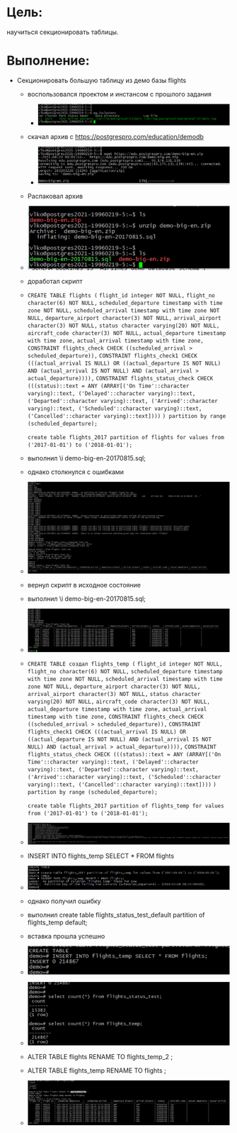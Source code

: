 # Цель:

научиться секционировать таблицы.

# Выполнение:

- Секционировать большую таблицу из демо базы flights

  - воспользовался проектом и инстансом с прошлого задания

    - ![image-20210820125614546](18%20-%20%D0%A1%D0%B5%D0%BA%D1%86%D0%B8%D0%BE%D0%BD%D0%B8%D1%80%D0%BE%D0%B2%D0%B0%D0%BD%D0%B8%D0%B5.assets/image-20210820125614546.png)

  - скачал архив c https://postgrespro.com/education/demodb

    - ![image-20210820130525256](18%20-%20%D0%A1%D0%B5%D0%BA%D1%86%D0%B8%D0%BE%D0%BD%D0%B8%D1%80%D0%BE%D0%B2%D0%B0%D0%BD%D0%B8%D0%B5.assets/image-20210820130525256.png)

  - Распаковал архив

  - ![image-20210820130740969](18%20-%20%D0%A1%D0%B5%D0%BA%D1%86%D0%B8%D0%BE%D0%BD%D0%B8%D1%80%D0%BE%D0%B2%D0%B0%D0%BD%D0%B8%D0%B5.assets/image-20210820130740969.png)

  - доработал скрипт

  - `CREATE TABLE flights (`
        `flight_id integer NOT NULL,`
        `flight_no character(6) NOT NULL,`
        `scheduled_departure timestamp with time zone NOT NULL,`
        `scheduled_arrival timestamp with time zone NOT NULL,`
        `departure_airport character(3) NOT NULL,`
        `arrival_airport character(3) NOT NULL,`
        `status character varying(20) NOT NULL,`
        `aircraft_code character(3) NOT NULL,`
        `actual_departure timestamp with time zone,`
        `actual_arrival timestamp with time zone,`
        `CONSTRAINT flights_check CHECK ((scheduled_arrival > scheduled_departure)),`
        `CONSTRAINT flights_check1 CHECK (((actual_arrival IS NULL) OR ((actual_departure IS NOT NULL) AND (actual_arrival IS NOT NULL) AND (actual_arrival > actual_departure)))),`
        `CONSTRAINT flights_status_check CHECK (((status)::text = ANY (ARRAY[('On Time'::character varying)::text, ('Delayed'::character varying)::text, ('Departed'::character varying)::text, ('Arrived'::character varying)::text, ('Scheduled'::character varying)::text, ('Cancelled'::character varying)::text])))`
    `) partition by range (scheduled_departure);`

    `create table flights_2017 partition of flights for values from ('2017-01-01') to ('2018-01-01');`

  -  выполнил \i demo-big-en-20170815.sql;

  -  однако столкнулся с ошибками
  
  -  ![image-20210820152555695](18%20-%20%D0%A1%D0%B5%D0%BA%D1%86%D0%B8%D0%BE%D0%BD%D0%B8%D1%80%D0%BE%D0%B2%D0%B0%D0%BD%D0%B8%D0%B5.assets/image-20210820152555695.png)
  
  - вернул скрипт в исходное состояние 
  
  - выполнил \i demo-big-en-20170815.sql;
  
  - ![image-20210820153351473](18%20-%20%D0%A1%D0%B5%D0%BA%D1%86%D0%B8%D0%BE%D0%BD%D0%B8%D1%80%D0%BE%D0%B2%D0%B0%D0%BD%D0%B8%D0%B5.assets/image-20210820153351473.png)
  
  - `CREATE TABLE создал flights_temp (`
        `flight_id integer NOT NULL,`
        `flight_no character(6) NOT NULL,`
        `scheduled_departure timestamp with time zone NOT NULL,`
        `scheduled_arrival timestamp with time zone NOT NULL,`
        `departure_airport character(3) NOT NULL,`
        `arrival_airport character(3) NOT NULL,`
        `status character varying(20) NOT NULL,`
        `aircraft_code character(3) NOT NULL,`
        `actual_departure timestamp with time zone,`
        `actual_arrival timestamp with time zone,`
        `CONSTRAINT flights_check CHECK ((scheduled_arrival > scheduled_departure)),`
        `CONSTRAINT flights_check1 CHECK (((actual_arrival IS NULL) OR ((actual_departure IS NOT NULL) AND (actual_arrival IS NOT NULL) AND (actual_arrival > actual_departure)))),`
        `CONSTRAINT flights_status_check CHECK (((status)::text = ANY (ARRAY[('On Time'::character varying)::text, ('Delayed'::character varying)::text, ('Departed'::character varying)::text, ('Arrived'::character varying)::text, ('Scheduled'::character varying)::text, ('Cancelled'::character varying)::text])))`
    `) partition by range (scheduled_departure);`
  
    `create table flights_2017 partition of flights_temp for values from ('2017-01-01') to ('2018-01-01');`
  
  - ![image-20210820153910893](18%20-%20%D0%A1%D0%B5%D0%BA%D1%86%D0%B8%D0%BE%D0%BD%D0%B8%D1%80%D0%BE%D0%B2%D0%B0%D0%BD%D0%B8%D0%B5.assets/image-20210820153910893.png)
  
  - INSERT INTO flights_temp SELECT * FROM flights
  
  - ![image-20210820154253856](18%20-%20%D0%A1%D0%B5%D0%BA%D1%86%D0%B8%D0%BE%D0%BD%D0%B8%D1%80%D0%BE%D0%B2%D0%B0%D0%BD%D0%B8%D0%B5.assets/image-20210820154253856.png)
  
  - однако получил ошибку
  
  - выполнил create table flights_status_test_default partition of flights_temp default;
  
  - вставка прошла успешно
  
  - ![image-20210820160633208](18%20-%20%D0%A1%D0%B5%D0%BA%D1%86%D0%B8%D0%BE%D0%BD%D0%B8%D1%80%D0%BE%D0%B2%D0%B0%D0%BD%D0%B8%D0%B5.assets/image-20210820160633208.png)
  
  - ![image-20210820160621766](18%20-%20%D0%A1%D0%B5%D0%BA%D1%86%D0%B8%D0%BE%D0%BD%D0%B8%D1%80%D0%BE%D0%B2%D0%B0%D0%BD%D0%B8%D0%B5.assets/image-20210820160621766.png)
  
  - ALTER TABLE flights RENAME TO flights_temp_2 ;
  
  - ALTER TABLE flights_temp RENAME TO flights ;
  
  -    ![image-20210820160922380](18%20-%20%D0%A1%D0%B5%D0%BA%D1%86%D0%B8%D0%BE%D0%BD%D0%B8%D1%80%D0%BE%D0%B2%D0%B0%D0%BD%D0%B8%D0%B5.assets/image-20210820160922380.png)
  

